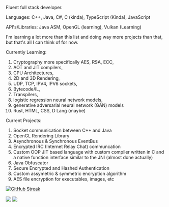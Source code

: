 Fluent full stack developer.

Languages: C++, Java, C#, C (kinda), TypeScript (Kinda), JavaScript

API's/Libraries: Java ASM, OpenGL (learning), Vulkan (Learning)

I'm learning a lot more than this list and doing way more projects than that, but that's all I can think of for now.

Currently Learning:
1. Cryptography more specifically AES, RSA, ECC,
2. AOT and JIT compilers,
3. CPU Architectures,
4. 2D and 3D Rendering,
5. UDP, TCP, IPV4, IPV6 sockets,
6. Bytecode/IL,
7. Transpilers,
8. logistic regression neural network models,
9. generative adversarial neural network (GAN) models
10. Rust, HTML, CSS, D Lang (maybe)

Current Projects:
1. Socket communication between C++ and Java
2. OpenGL Rendering Library
3. Asynchronous & Synchronous EventBus
4. Encrypted IRC (Internet Relay Chat) communcation
5. Custom OOP JIT based language with custom compiler written in C and a native function interface similar to the JNI (almost done actually)
6. Java Obfuscator
7. Secure Encrypted and Hashed Authentication
8. Custom assymetric & symmetric encryption algorithm
9. AES file encryption for executables, images, etc

[![GitHub Streak](https://streak-stats.demolab.com/?user=br4yden1337)](https://git.io/streak-stats)

<img align="center" src="https://github-readme-stats.vercel.app/api/top-langs/?username=br4yden1337&count_private=true&theme=bear&langs_count=7"/> 
<img align="center" src="https://github-readme-stats.vercel.app/api?username=br4yden1337&count_private=true&theme=bear" />  


